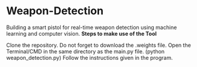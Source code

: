 # Weapon-Detection
Building a smart pistol for real-time weapon detection using machine learning and computer vision. 
**Steps to make use of the Tool**

Clone the repository. Do not forget to download the .weights file.
Open the Terminal/CMD in the same directory as the main.py file. (python weapon_detection.py)
Follow the instructions given in the program.

